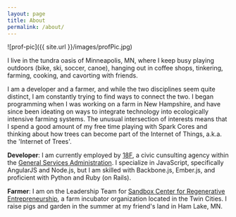 ```yaml
---
layout: page
title: About
permalink: /about/
---
```


![prof-pic]({{ site.url }}/images/profPic.jpg)

I live in the tundra oasis of Minneapolis, MN, where I keep busy playing outdoors (bike, ski, soccer, canoe), hanging out in coffee shops, tinkering, farming, cooking, and cavorting with friends. 

I am a developer and a farmer, and while the two disciplines seem quite distinct, I am constantly trying to find ways to connect the two. I began programming when I was working on a farm in New Hampshire, and have since been ideating on ways to integrate technology into ecologically intensive farming systems. The unusual intersection of interests means that I spend a good amount of my free time playing with Spark Cores and thinking about how trees can become part of the Internet of Things, a.k.a. the 'Internet of Trees'.

**Developer**: I am currently employed by [18F](http://18f.gsa.gov), a civic cunsulting agency within the [General Services Administration](http://www.gsa.gov/). I specialize in JavaScript, specifically AngularJS and Node.js, but I am skilled with Backbone.js, Ember.js, and proficient with Python and Ruby (on Rails). 

**Farmer**: I am on the Leadership Team for [Sandbox Center for Regenerative Entrepreneurship](http://sandboxcenter.com), a farm incubator organization located in the Twin Cities. I raise pigs and garden in the summer at my friend's land in Ham Lake, MN.